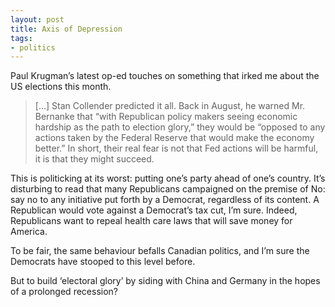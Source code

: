 ```yaml
---
layout: post
title: Axis of Depression
tags:
- politics
---
```

Paul Krugman’s latest op-ed touches on something that irked me about the US elections this month.


> […] Stan Collender predicted it all. Back in August, he warned Mr. Bernanke that “with Republican policy makers seeing economic hardship as the path to election glory,” they would be “opposed to any actions taken by the Federal Reserve that would make the economy better.” In short, their real fear is not that Fed actions will be harmful, it is that they might succeed.


This is politicking at its worst: putting one’s party ahead of one’s country. It’s disturbing to read that many Republicans campaigned on the premise of No: say no to any initiative put forth by a Democrat, regardless of its content. A Republican would vote against a Democrat’s tax cut, I’m sure. Indeed, Republicans want to repeal health care laws that will save money for America.

To be fair, the same behaviour befalls Canadian politics, and I’m sure the Democrats have stooped to this level before.

But to build ‘electoral glory’ by siding with China and Germany in the hopes of a prolonged recession?

